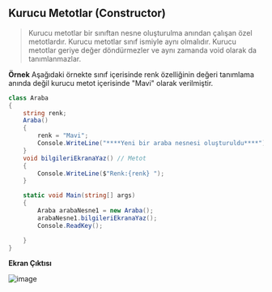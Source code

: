 ## Kurucu Metotlar (Constructor) ##

> Kurucu metotlar bir sınıftan nesne oluşturulma anından çalışan özel metotlardır.
> Kurucu metotlar sınıf ismiyle aynı olmalıdır.
> Kurucu metotlar geriye değer döndürmezler ve aynı zamanda void olarak  da tanımlanmazlar.

**Örnek**
Aşağıdaki örnekte sınıf içerisinde renk özelliğinin değeri tanımlama anında değil kurucu metot içerisinde "Mavi" olarak verilmiştir.

```csharp
class Araba
{
    string renk;
    Araba()
    {
        renk = "Mavi";
        Console.WriteLine("****Yeni bir araba nesnesi oluşturuldu****");
    }
    void bilgileriEkranaYaz() // Metot
    {
        Console.WriteLine($"Renk:{renk} ");
    }

    static void Main(string[] args)
    {
        Araba arabaNesne1 = new Araba();
        arabaNesne1.bilgileriEkranaYaz();
        Console.ReadKey();

    }
}
```

**Ekran Çıktısı**

![image](https://user-images.githubusercontent.com/28144917/136355635-cba4560f-4345-48cf-972d-a08a90e2061d.png)


